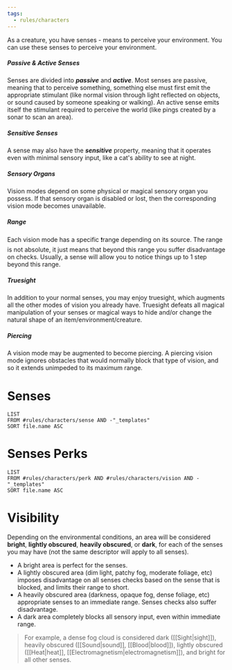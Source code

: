 ```yaml
---
tags:
  - rules/characters
---
```

As a creature, you have senses - means to perceive your environment. You can use these senses to perceive your environment.

##### Passive & Active Senses
Senses are divided into ***passive*** and ***active***. Most senses are passive, meaning that to perceive something, something else must first emit the appropriate stimulant (like normal vision through light reflected on objects, or sound caused by someone speaking or walking). An active sense emits itself the stimulant required to perceive the world (like pings created by a sonar to scan an area).

##### Sensitive Senses
A sense may also have the ***sensitive*** property, meaning that it operates even with minimal sensory input, like a cat's ability to see at night.

##### Sensory Organs
Vision modes depend on some physical or magical sensory organ you possess. If that sensory organ is disabled or lost, then the corresponding vision mode becomes unavailable.

##### Range
Each vision mode has a specific ❗range depending on its source. The range is not absolute, it just means that beyond this range you suffer disadvantage on checks. Usually, a sense will allow you to notice things up to 1 step beyond this range.

##### Truesight
In addition to your normal senses, you may enjoy truesight, which augments all the other modes of vision you already have. Truesight defeats all magical manipulation of your senses or magical ways to hide and/or change the natural shape of an item/environment/creature.

##### Piercing
A vision mode may be augmented to become piercing. A piercing vision mode ignores obstacles that would normally block that type of vision, and so it extends unimpeded to its maximum range.

# Senses
```dataview
LIST
FROM #rules/characters/sense AND -"_templates"
SORT file.name ASC
```

# Senses Perks
```dataview
LIST
FROM #rules/characters/perk AND #rules/characters/vision AND -"_templates"
SORT file.name ASC
```

# Visibility
Depending on the environmental conditions, an area will be considered **bright**, **lightly obscured**, **heavily obscured**, or **dark**, for each of the senses you may have (not the same descriptor will apply to all senses).
- A bright area is perfect for the senses.
- A lightly obscured area (dim light, patchy fog, moderate foliage, etc) imposes disadvantage on all senses checks based on the sense that is blocked, and limits their range to short.
- A heavily obscured area (darkness, opaque fog, dense foliage, etc) appropriate senses to an immediate range. Senses checks also suffer disadvantage.
- A dark area completely blocks all sensory input, even within immediate range.
> For example, a dense fog cloud is considered dark ([[Sight|sight]]), heavily obscured ([[Sound|sound]], [[Blood|blood]]), lightly obscured ([[Heat|heat]], [[Electromagnetism|electromagnetism]]), and bright for all other senses.

